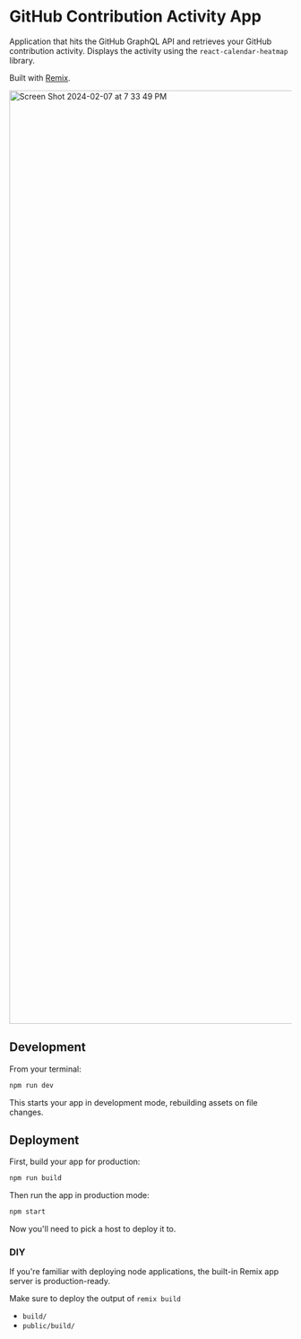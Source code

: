 # GitHub Contribution Activity App

Application that hits the GitHub GraphQL API and retrieves your GitHub contribution activity. Displays the activity using the `react-calendar-heatmap` library.

Built with [Remix](https://remix.run/docs).

<img width="1664" alt="Screen Shot 2024-02-07 at 7 33 49 PM" src="https://github.com/narcisacodreanu/github-contribution-activity/assets/10314636/1dbcdb81-3eed-4fe1-baf7-f877c7b1dac4">

## Development

From your terminal:

```sh
npm run dev
```

This starts your app in development mode, rebuilding assets on file changes.

## Deployment

First, build your app for production:

```sh
npm run build
```

Then run the app in production mode:

```sh
npm start
```

Now you'll need to pick a host to deploy it to.

### DIY

If you're familiar with deploying node applications, the built-in Remix app server is production-ready.

Make sure to deploy the output of `remix build`

- `build/`
- `public/build/`

